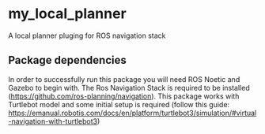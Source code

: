 # my_local_planner
A local planner pluging for ROS navigation stack

## Package dependencies
In order to successfully run this package you will need ROS Noetic and Gazebo to begin with.
The Ros Navigation Stack is required to be installed (https://github.com/ros-planning/navigation).
This package works with Turtlebot model and some initial setup is required (follow this guide: https://emanual.robotis.com/docs/en/platform/turtlebot3/simulation/#virtual-navigation-with-turtlebot3)
